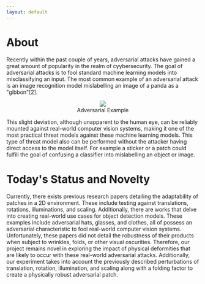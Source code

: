 ```yaml
---
layout: default
---
```


# About
Recently within the past couple of years, adversarial attacks have gained a great amount of popularity in the realm of cyybersecurity. The goal of adversarial attacks is to fool standard machine learning models into misclassifying an input. The most common example of an adversarial attack is an image recognition model mislabelling an image of a panda as a "gibbon"[2]. 

<html>
  <center><figure>
    <img src="https://miro.medium.com/max/2000/1*PmCgcjO3sr3CPPaCpy5Fgw.png" style = "max-width:80%">
    <center><figcaption>Adversarial Example</figcaption></center>
    </figure></center>
</html>

This slight deviation, although unapparent to the human eye, can be reliably mounted against real-world computer vision systems, making it one of the most practical threat models against these machine learning models. This type of threat model also can be performed without the attacker having direct access to the model itself. For example a sticker or a patch could fulfill the goal of confusing a classifier into mislabelling an object or image. 

# Today's Status and Novelty
Currently, there exists previous research papers detailing the adaptability of patches in a 2D environment. These include testing against translations, rotations, illuminations, and scaling. Additionally, there are works that delve into creating real-world use cases for object detection models. These examples include adversarial hats, glasses, and clothes, all of possess an adversarial characteristic to fool real-world computer vision systems. Unfortunately, these papers did not detail the robustness of their products when subject to wrinkles, folds, or other visual oscurities. Therefore, our project remains novel in exploring the impact of physical deformities that are likely to occur with these real-world adversarial attacks. Additionally, our experiment takes into account the previously described perturbations of translation, rotation, illumination, and scaling along with a folding factor to create a physically robust adversarial patch. 
